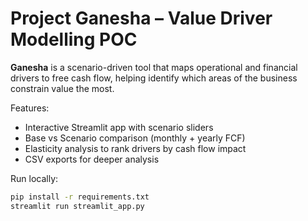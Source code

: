 # Project Ganesha – Value Driver Modelling POC

**Ganesha** is a scenario-driven tool that maps operational and financial drivers to free cash flow, 
helping identify which areas of the business constrain value the most.

Features:
- Interactive Streamlit app with scenario sliders
- Base vs Scenario comparison (monthly + yearly FCF)
- Elasticity analysis to rank drivers by cash flow impact
- CSV exports for deeper analysis

Run locally:
```bash
pip install -r requirements.txt
streamlit run streamlit_app.py
